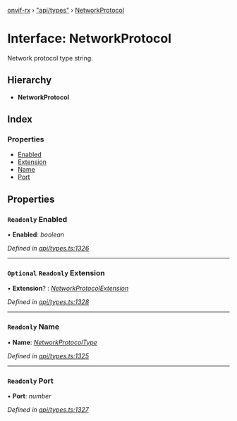 [onvif-rx](../README.md) › ["api/types"](../modules/_api_types_.md) › [NetworkProtocol](_api_types_.networkprotocol.md)

# Interface: NetworkProtocol

Network protocol type string.

## Hierarchy

* **NetworkProtocol**

## Index

### Properties

* [Enabled](_api_types_.networkprotocol.md#readonly-enabled)
* [Extension](_api_types_.networkprotocol.md#optional-readonly-extension)
* [Name](_api_types_.networkprotocol.md#readonly-name)
* [Port](_api_types_.networkprotocol.md#readonly-port)

## Properties

### `Readonly` Enabled

• **Enabled**: *boolean*

*Defined in [api/types.ts:1326](https://github.com/patrickmichalina/onvif-rx/blob/3e9b152/src/api/types.ts#L1326)*

___

### `Optional` `Readonly` Extension

• **Extension**? : *[NetworkProtocolExtension](_api_types_.networkprotocolextension.md)*

*Defined in [api/types.ts:1328](https://github.com/patrickmichalina/onvif-rx/blob/3e9b152/src/api/types.ts#L1328)*

___

### `Readonly` Name

• **Name**: *[NetworkProtocolType](../enums/_api_types_.networkprotocoltype.md)*

*Defined in [api/types.ts:1325](https://github.com/patrickmichalina/onvif-rx/blob/3e9b152/src/api/types.ts#L1325)*

___

### `Readonly` Port

• **Port**: *number*

*Defined in [api/types.ts:1327](https://github.com/patrickmichalina/onvif-rx/blob/3e9b152/src/api/types.ts#L1327)*
